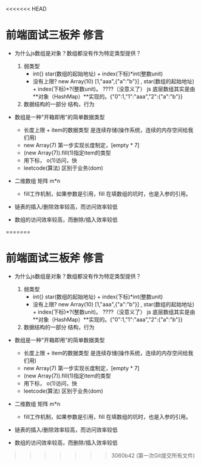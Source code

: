 <<<<<<< HEAD
# 前端面试三板斧 修言

- 为什么js数组是对象？数组都没有作为特定类型提供？
    1. 弱类型
        - int{} star(数组的起始地址) + index(下标)*int(整数unit)
        - 没有上限? new Array(10)
            [1,"aaa",{"a":"b"}] , star(数组的起始地址) + index(下标)*?(整数unit)。 ????（没意义了）
            js 底层数组其实是由**对象（HashMap）**实现的。{"0":1,"1":"aaa","2":{"a":"b"}}
    2. 数据结构的一部分 结构，行为
    

- 数组是一种"开箱即用"的简单数据类型
    - 长度上限 + item的数据类型 是连续存储(操作系统，连续的内存空间给我们用)
    - new Array(7) 第一步实现长度制定，[empty * 7]
    - (new Array(7)).fill(1)指定item的类型
    - 用下标， o(1)访问，快
    - leetcode(算法) 区别于业务(dom)


- 二维数组  矩阵 m*n 
    - fill工作机制，如果参数是引用，fill 在填数组的坑时，也是入参的引用。


- 链表的插入/删除效率较高，而访问效率较低
- 数组的访问效率较高，而删除/插入效率较低
    
=======
<!--
 * @Author: ZYH
 * @Email: 1522302196@qq.com
 * @GiteeId: colincclala
 * @Date: 2022-04-25 19:10:05
 * @LastEditTime: 2022-04-26 22:13:15
 * @Description: 
 * 
-->
# 前端面试三板斧 修言

- 为什么js数组是对象？数组都没有作为特定类型提供？
    1. 弱类型
        - int{} star(数组的起始地址) + index(下标)*int(整数unit)
        - 没有上限? new Array(10)
            [1,"aaa",{"a":"b"}] , star(数组的起始地址) + index(下标)*?(整数unit)。 ????（没意义了）
            js 底层数组其实是由**对象（HashMap）**实现的。{"0":1,"1":"aaa","2":{"a":"b"}}
    2. 数据结构的一部分 结构，行为
    

- 数组是一种"开箱即用"的简单数据类型
    - 长度上限 + item的数据类型 是连续存储(操作系统，连续的内存空间给我们用)
    - new Array(7) 第一步实现长度制定，[empty * 7]
    - (new Array(7)).fill(1)指定item的类型
    - 用下标， o(1)访问，快
    - leetcode(算法) 区别于业务(dom)


- 二维数组  矩阵 m*n 
    - fill工作机制，如果参数是引用，fill 在填数组的坑时，也是入参的引用。
    


- 链表的插入/删除效率较高，而访问效率较低
- 数组的访问效率较高，而删除/插入效率较低
>>>>>>> 3060b42 (第一次Git提交所有文件)
